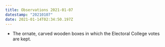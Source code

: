 ```yaml
---
title: Observations 2021-01-07
datestamp: "20210107"
date: 2021-01-14T02:34:50.197Z
---
```

- The ornate, carved wooden boxes in which the Electoral College votes are kept.